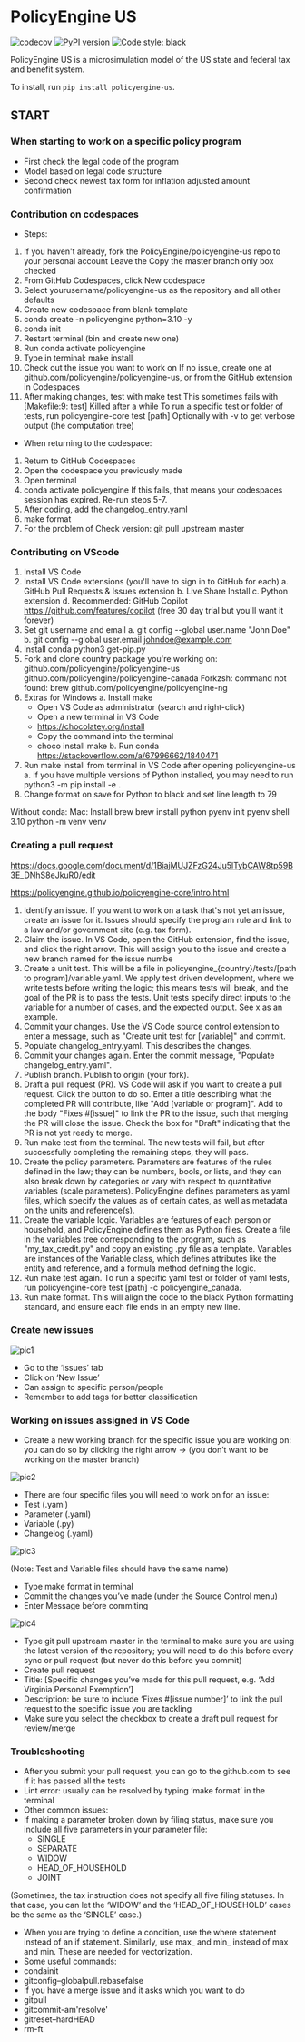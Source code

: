 # PolicyEngine US

[![codecov](https://codecov.io/gh/PolicyEngine/policyengine-us/branch/master/graph/badge.svg?token=BLoCjCf5Qr)](https://codecov.io/gh/PolicyEngine/policyengine-us)
[![PyPI version](https://badge.fury.io/py/policyengine-us.svg)](https://badge.fury.io/py/policyengine-us)
[![Code style: black](https://img.shields.io/badge/code%20style-black-000000.svg)](https://github.com/psf/black)

PolicyEngine US is a microsimulation model of the US state and federal tax and benefit system.

To install, run `pip install policyengine-us`.

## START

### When starting to work on a specific policy program
- First check the legal code of the program
 - Model based on legal code structure
- Second check newest tax form for inflation adjusted amount confirmation
### Contribution on codespaces
- Steps:
1. If you haven't already, fork the PolicyEngine/policyengine-us repo to your personal account
   Leave the Copy the master branch only box checked
2. From GitHub Codespaces, click New codespace
3. Select yourusername/policyengine-us as the repository and all other defaults
4. Create new codespace from blank template
5. conda create -n policyengine python=3.10 -y
6. conda init
7. Restart terminal (bin and create new one)
8. Run conda activate policyengine
9. Type in terminal: make install
10. Check out the issue you want to work on
    If no issue, create one at github.com/policyengine/policyengine-us, or from the GitHub extension in Codespaces
11. After making changes, test with make test
    This sometimes fails with [Makefile:9: test] Killed after a while
    To run a specific test or folder of tests, run policyengine-core test [path]
    Optionally with -v to get verbose output (the computation tree)

- When returning to the codespace:
1. Return to GitHub Codespaces
2. Open the codespace you previously made
3. Open terminal
4. conda activate policyengine
   If this fails, that means your codespaces session has expired. Re-run steps 5-7.
5. After coding, add the changelog_entry.yaml
6. make format
7. For the problem of Check version: git pull upstream master

### Contributing on VScode
1. Install VS Code
2. Install VS Code extensions (you'll have to sign in to GitHub for each)
   a. GitHub Pull Requests & Issues extension
   b. Live Share Install
   c. Python extension
   d. Recommended: GitHub Copilot https://github.com/features/copilot (free 30 day trial but you'll want it forever)
3. Set git username and email
   a. git config --global user.name "John Doe"
   b. git config --global user.email johndoe@example.com
4. Install conda
   python3 get-pip.py
5. Fork and clone country package you're working on:
  github.com/policyengine/policyengine-us 
  github.com/policyengine/policyengine-canada
  Forkzsh: command not found: brew
  github.com/policyengine/policyengine-ng
6. Extras for Windows
   a. Install make
      - Open VS Code as administrator (search and right-click)
      - Open a new terminal in VS Code
      - https://chocolatey.org/install
      - Copy the command into the terminal
      - choco install make
   b. Run conda https://stackoverflow.com/a/67996662/1840471
7. Run make install from terminal in VS Code after opening policyengine-us
   a. If you have multiple versions of Python installed, you may need to run
      python3 -m pip install -e .
8. Change format on save for Python to black and set line length to 79

Without conda:
Mac:
  Install brew
  brew install python
  pyenv init
  pyenv shell 3.10
  python -m venv venv

### Creating a pull request
https://docs.google.com/document/d/1BiajMUJZFzG24Ju5lTybCAW8tp59B3E_DNhS8eJkuR0/edit

https://policyengine.github.io/policyengine-core/intro.html

1. Identify an issue. If you want to work on a task that's not yet an issue, create an issue for it. Issues should specify the program rule and link to a law and/or government site (e.g. tax form).
2. Claim the issue. In VS Code, open the GitHub extension, find the issue, and click the right arrow. This will assign you to the issue and create a new branch named for the issue numbe
3. Create a unit test. This will be a file in policyengine_{country}/tests/[path to program]/variable.yaml. We apply test driven development, where we write tests before writing the logic; this means tests will break, and the goal of the PR is to pass the tests. Unit tests specify direct inputs to the variable for a number of cases, and the expected output. See x as an example.
4. Commit your changes. Use the VS Code source control extension to enter a message, such as "Create unit test for [variable]" and commit.
5. Populate changelog_entry.yaml. This describes the changes.
6. Commit your changes again. Enter the commit message, "Populate changelog_entry.yaml".
7. Publish branch. Publish to origin (your fork).
8. Draft a pull request (PR). VS Code will ask if you want to create a pull request. Click the button to do so. Enter a title describing what the completed PR will contribute, like "Add [variable or program]". Add to the body "Fixes #[issue]" to link the PR to the issue, such that merging the PR will close the issue. Check the box for "Draft" indicating that the PR is not yet ready to merge.
9. Run make test from the terminal. The new tests will fail, but after successfully completing the remaining steps, they will pass.
10. Create the policy parameters. Parameters are features of the rules defined in the law; they can be numbers, bools, or lists, and they can also break down by categories or vary with respect to quantitative variables (scale parameters). PolicyEngine defines 
parameters as yaml files, which specify the values as of certain dates, as well as metadata on the units and reference(s).
11. Create the variable logic. Variables are features of each person or household, and PolicyEngine defines them as Python files. Create a file in the variables tree corresponding to the program, such as "my_tax_credit.py" and copy an existing .py file as a template. Variables are instances of the Variable class, which defines attributes like the entity and reference, and a formula method defining the logic.
12. Run make test again. To run a specific yaml test or folder of yaml tests, run policyengine-core test [path] -c policyengine_canada.
13. Run make format. This will align the code to the black Python formatting standard, and ensure each file ends in an empty new line.









### Create new issues
![pic1](./page2image24204576.png)
- Go to the ‘Issues’ tab
- Click on ‘New Issue’
- Can assign to specific person/people
- Remember to add tags for better classification

### Working on issues assigned in VS Code

- Create a new working branch for the specific issue you are working on: you can do so by clicking the right arrow → (you don’t want to be working on the master branch)

![pic2](./MyIssues.png)

- There are four specific files you will need to work on for an issue:
 - Test (.yaml)
 - Parameter (.yaml)
 - Variable (.py)
 - Changelog (.yaml)

![pic3](./changel.png)

(Note: Test and Variable files should have the same name)
- Type make format in terminal
- Commit the changes you’ve made (under the Source Control menu)
 - Enter Message before commiting
 
![pic4](./page3image24275520.png)

- Type git pull upstream master in the terminal to make sure you are using the latest version of the repository; you will need to do this before every sync or pull request (but never do this before you commit)
- Create pull request
 - Title: [Specific changes you’ve made for this pull request, e.g. ‘Add Virginia Personal Exemption’]
 - Description: be sure to include ‘Fixes #[issue number]’ to link the pull request to the specific issue you are tackling
 - Make sure you select the checkbox to create a draft pull request for
review/merge

### Troubleshooting
- After you submit your pull request, you can go to the github.com to see if it has passed all the tests
 - Lint error: usually can be resolved by typing ‘make format’ in the terminal 
- Other common issues:
 -  If making a parameter broken down by filing status, make sure you include all five parameters in your parameter file:
    - SINGLE
    - SEPARATE
    - WIDOW
    - HEAD_OF_HOUSEHOLD 
    - JOINT

(Sometimes, the tax instruction does not specify all five filing statuses. In that case, you can let the ‘WIDOW’ and the ‘HEAD_OF_HOUSEHOLD’ cases be the same as the ‘SINGLE’ case.)
 - When you are trying to define a condition, use the where statement instead of an if statement. Similarly, use max_ and min_ instead of max and min. These are needed for vectorization.
- Some useful commands:
 - condainit
 - gitconfig–globalpull.rebasefalse
  - If you have a merge issue and it asks which you want to do 
  - gitpull
- gitcommit-am'resolve'
- gitreset–hardHEAD
- rm-ft

